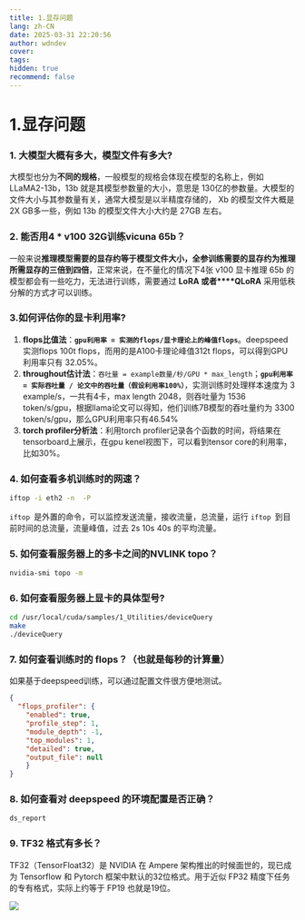 ```yaml
---
title: 1.显存问题
lang: zh-CN
date: 2025-03-31 22:20:56
author: wdndev
cover: 
tags:
hidden: true
recommend: false
---
```


# 1.显存问题



### 1. 大模型大概有多大，模型文件有多大?

大模型也分为**不同的规格**，一般模型的规格会体现在模型的名称上，例如 LLaMA2-13b，13b 就是其模型参数量的大小，意思是 130亿的参数量。大模型的文件大小与其参数量有关，通常大模型是以半精度存储的， Xb 的模型文件大概是 2X GB多一些，例如 13b 的模型文件大小大约是 27GB 左右。

### 2. 能否用4 \* v100 32G训练vicuna 65b？

一般来说**推理模型需要的显存约等于模型文件大小，全参训练需要的显存约为推理所需显存的三倍到四倍**，正常来说，在不量化的情况下4张 v100 显卡推理 65b 的模型都会有一些吃力，无法进行训练，需要通过 **LoRA 或者****QLoRA** 采用低秩分解的方式才可以训练。

### 3.如何评估你的显卡利用率?

1.  **flops比值法**：**`gpu利用率 = 实测的flops/显卡理论上的峰值flops`**。deepspeed实测flops 100t flops，而用的是A100卡理论峰值312t flops，可以得到GPU利用率只有 32.05%。
2.  **throughout估计法**：`吞吐量 = example数量/秒/GPU * max_length`；**`gpu利用率 = 实际吞吐量 / 论文中的吞吐量（假设利用率100%）`**，实测训练时处理样本速度为 3 example/s，一共有4卡，max length 2048，则吞吐量为 1536 token/s/gpu，根据llama论文可以得知，他们训练7B模型的吞吐量约为 3300 token/s/gpu，那么GPU利用率只有46.54%
3.  **torch profiler分析法**：利用torch profiler记录各个函数的时间，将结果在tensorboard上展示，在gpu kenel视图下，可以看到tensor core的利用率，比如30%。

### 4. 如何查看多机训练时的网速？

```bash
iftop -i eth2 -n  -P
```

`iftop `是外置的命令，可以监控发送流量，接收流量，总流量，运行 `iftop `到目前时间的总流量，流量峰值，过去 2s 10s 40s 的平均流量。

### 5. 如何查看服务器上的多卡之间的NVLINK topo？

```bash
nvidia-smi topo -m 
```

### 6. 如何查看服务器上显卡的具体型号?

```bash
cd /usr/local/cuda/samples/1_Utilities/deviceQuery
make
./deviceQuery
```

### 7. 如何查看训练时的 flops？（也就是每秒的计算量）

如果基于deepspeed训练，可以通过配置文件很方便地测试。

```json
{
  "flops_profiler": {
    "enabled": true,
    "profile_step": 1,
    "module_depth": -1,
    "top_modules": 1,
    "detailed": true,
    "output_file": null
    }
}

```

### 8. 如何查看对 deepspeed 的环境配置是否正确？

```bash
ds_report
```

### 9. TF32 格式有多长？

TF32（TensorFloat32）是 NVIDIA 在 Ampere 架构推出的时候面世的，现已成为 Tensorflow 和 Pytorch 框架中默认的32位格式。用于近似 FP32 精度下任务的专有格式，实际上约等于 FP19 也就是19位。

![](https://cdn.jsdelivr.net/gh/makaspacex/PictureZone@main/libs/wdndev/image/image_v5zrA5FZ1Y.png)
